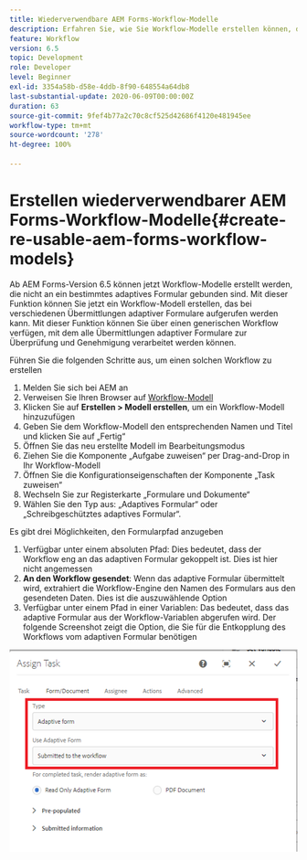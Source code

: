 ```yaml
---
title: Wiederverwendbare AEM Forms-Workflow-Modelle
description: Erfahren Sie, wie Sie Workflow-Modelle erstellen können, die unabhängig von adaptiven Formularen sind.
feature: Workflow
version: 6.5
topic: Development
role: Developer
level: Beginner
exl-id: 3354a58b-d58e-4ddb-8f90-648554a64db8
last-substantial-update: 2020-06-09T00:00:00Z
duration: 63
source-git-commit: 9fef4b77a2c70c8cf525d42686f4120e481945ee
workflow-type: tm+mt
source-wordcount: '278'
ht-degree: 100%

---
```


# Erstellen wiederverwendbarer AEM Forms-Workflow-Modelle{#create-re-usable-aem-forms-workflow-models}

Ab AEM Forms-Version 6.5 können jetzt Workflow-Modelle erstellt werden, die nicht an ein bestimmtes adaptives Formular gebunden sind. Mit dieser Funktion können Sie jetzt ein Workflow-Modell erstellen, das bei verschiedenen Übermittlungen adaptiver Formulare aufgerufen werden kann. Mit dieser Funktion können Sie über einen generischen Workflow verfügen, mit dem alle Übermittlungen adaptiver Formulare zur Überprüfung und Genehmigung verarbeitet werden können.

Führen Sie die folgenden Schritte aus, um einen solchen Workflow zu erstellen

1. Melden Sie sich bei AEM an
1. Verweisen Sie Ihren Browser auf [Workflow-Modell](http://localhost:4502/libs/cq/workflow/admin/console/content/models.html)
1. Klicken Sie auf __Erstellen > Modell erstellen__, um ein Workflow-Modell hinzuzufügen
1. Geben Sie dem Workflow-Modell den entsprechenden Namen und Titel und klicken Sie auf „Fertig“
1. Öffnen Sie das neu erstellte Modell im Bearbeitungsmodus
1. Ziehen Sie die Komponente „Aufgabe zuweisen“ per Drag-and-Drop in Ihr Workflow-Modell
1. Öffnen Sie die Konfigurationseigenschaften der Komponente „Task zuweisen“
1. Wechseln Sie zur Registerkarte „Formulare und Dokumente“
1. Wählen Sie den Typ aus: „Adaptives Formular“ oder „Schreibgeschütztes adaptives Formular“.

Es gibt drei Möglichkeiten, den Formularpfad anzugeben

1. Verfügbar unter einem absoluten Pfad: Dies bedeutet, dass der Workflow eng an das adaptiven Formular gekoppelt ist. Dies ist hier nicht angemessen
1. **An den Workflow gesendet**: Wenn das adaptive Formular übermittelt wird, extrahiert die Workflow-Engine den Namen des Formulars aus den gesendeten Daten. Dies ist die auszuwählende Option
1. Verfügbar unter einem Pfad in einer Variablen: Das bedeutet, dass das adaptive Formular aus der Workflow-Variablen abgerufen wird.
Der folgende Screenshot zeigt die Option, die Sie für die Entkopplung des Workflows vom adaptiven Formular benötigen

![Wiederverwendbare AEM Forms-Workflow-Modelle](assets/workflomodel.PNG)
